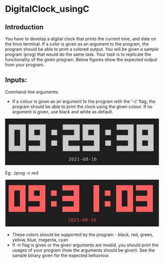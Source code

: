 # DigitalClock_usingC
## Introduction
You have to develop a digital clock that prints the current time, and date on the linux terminal. If a color is given as an argument to the program, the program should be able to print a colored output. You will be given a sample program (prog) that would do the same task. Your task is to replicate the functionality of the given program. Below figures show the expected output from your program.

## Inputs:
Command-line arguments:
- If a colour is given as an argument to the program with the ‘-c’ flag, the program
should be able to print the clock using the given colour. If no argument is given, use
black and white as default.
<img src="https://github.com/afshan-ahamad/DigitalClock_usingC/blob/main/Img/default.JPG">

Eg: ./prog -c red

<img src="https://github.com/afshan-ahamad/DigitalClock_usingC/blob/main/Img/red.JPG">

- These colors should be supported by the program - black, red, green, yellow, blue,
magenta, cyan
- If -h flag is given or the given arguments are invalid, you should print the usages of
your program (how the arguments should be given). See the sample binary given for
the expected behaviour.
